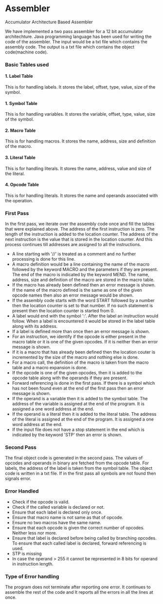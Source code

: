 # Assembler
Accumulator Architecture Based Assembler

We have implemented a two pass assembler for a 12 bit accumulator architechture. Java programming language has been used for writing the code of the assembler. The input would be a txt file which contains the assembly code. The output is a txt file which contains the object code(machine code).

 ### Basic Tables used
 #### 1. Label Table
 This is for handling labels. It stores the label, offset, type, value, size of the symbol. 
 #### 1. Symbol Table
 This is for handling variables. It stores the variable, offset, type, value, size of the symbol. 
 #### 2. Macro Table
 This is for handling macros. It stores the name, address, size and definition of the macro. 
 #### 3. Literal Table
 This is for handling literals. It stores the name, address, value and size of the literal.
 #### 4. Opcode Table
 This is for handling literals. It stores the name and operands associated with the operation.

 ### First Pass
In the first pass, we iterate over the assembly code once and fill the tables that were explained above. The address of the first instruction is zero. The length of the instruction is added to the location counter. The address of the next instruction is the value that is stored in the location counter. And this process continues till addresses are assigned to all the instructions. 
* A line starting with '//' is treated as a comment and no further processing is done for this line. 
* A macro definition would be a line containing the name of the macro followed by the keyword MACRO and the parameters if they are present. The end of the macro is indicated by the keyword MEND. The name, address, size and definition of the macro are stored in the macro table. 
* If the macro has already been defined then an error message is shown. If the name of the macro defined is the same as one of the given opcode names then also an error message would be shown.
* If the assembly code starts with the word START followed by a number then the location counter is set to that number. If no such statement is present then the location counter is started from 0. 
* A label would end with the symbol ':'. After the label an instruction would follow. When a label is encountered it would be stored in the label table along with its address.
* If a label is defined more than once then an error message is shown.
* For an instruction, we identify if the opcode is either present in the macro table or it is one of the given opcodes. If it is neither then an error message is shown. 
* If it is a macro that has already been defined then the location couter is incremented by the size of the macro and nothing else is done. 
* For a macro call, the definition of the macro is taken from the macro table and a macro expansion is done.
* If the opcode is one of the given opcodes, then it is added to the opcode table along with the operands if they are present.
* Forward referencing is done in the first pass. If there is a symbol which has not been found even at the end of the first pass then an error message is shown. 
* If the operand is a variable then it is added to the symbol table. The address of the variable is assigned at the end of the program. It is assigned a one word address at the end.
* If the operand is a literal then it is added to the literal table. The address of the literal is assigned at the end of the program. It is assigned a one word address at the end. 
* If the input file does not have a stop statement in the end which is indicated by the keyword 'STP' then an error is shown.

### Second Pass
The final object code is generated in the second pass. The values of opcodes and operands in binary are fetched from the opcode table. For labels, the address of the label is taken from the symbol table. The object code is written in a txt file. If in the first pass all symbols are not found then signals error.

### Error Handled
* Check if the opcode is valid.
* Check if the called variable is declared or not.
* Ensure that each label is declared only once.
* Ensure that macro name is not same as that of opcode.
* Ensure no two macros have the same name.
* Ensure that each opcode is given the correct number of opcodes. Neither less nor more.
* Ensure that label is declared before being called by branching opcodes. To ensure that each called label is declared, forward referencing is used.
* STP is missing
* In case the operand > 255 it cannot be represented in 8 bits for operand in instruction length.

### Type of Error handling
The program does not terminate after reporting one error. It continues to assemble the rest of the code and It reports all the errors in all the lines at once.
